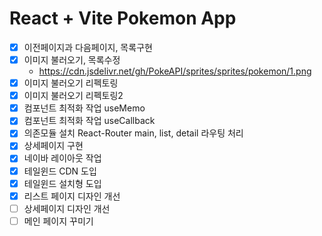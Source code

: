 # React + Vite Pokemon App

- [x] 이전페이지과 다음페이지, 목록구현
- [x] 이미지 불러오기, 목록수정
  - https://cdn.jsdelivr.net/gh/PokeAPI/sprites/sprites/pokemon/1.png
- [x] 이미지 불러오기 리펙토링
- [x] 이미지 불러오기 리펙토링2
- [x] 컴포넌트 최적화 작업 useMemo
- [x] 컴포넌트 최적화 작업 useCallback
- [x] 의존모듈 설치 React-Router main, list, detail 라우팅 처리
- [x] 상세페이지 구현
- [x] 네이바 레이아웃 작업
- [x] 테일윈드 CDN 도입
- [x] 테일윈드 설치형 도입
- [x] 리스트 페이지 디자인 개선
- [ ] 상세페이지 디자인 개선
- [ ] 메인 페이지 꾸미기
